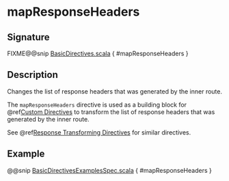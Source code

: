 <a id="mapresponseheaders"></a>
# mapResponseHeaders

## Signature

FIXME@@snip [BasicDirectives.scala](../../../../../../../../../akka-http/src/main/scala/akka/http/scaladsl/server/directives/BasicDirectives.scala) { #mapResponseHeaders }

## Description

Changes the list of response headers that was generated by the inner route.

The `mapResponseHeaders` directive is used as a building block for @ref[Custom Directives](../custom-directives.md#custom-directives) to transform the list of
response headers that was generated by the inner route.

See @ref[Response Transforming Directives](index.md#response-transforming-directives) for similar directives.

## Example

@@snip [BasicDirectivesExamplesSpec.scala](../../../../../../../test/scala/docs/http/scaladsl/server/directives/BasicDirectivesExamplesSpec.scala) { #mapResponseHeaders }